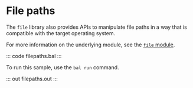 # File paths

The `file` library also provides APIs to manipulate file paths in a way that is compatible with the target operating system.

For more information on the underlying module, see the [`file` module](https://lib.ballerina.io/ballerina/file/latest/).

::: code filepaths.bal :::

To run this sample, use the `bal run` command.

::: out filepaths.out :::